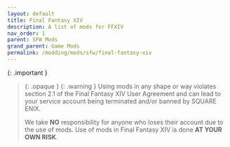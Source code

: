 ```yaml
---
layout: default
title: Final Fantasy XIV
description: A list of mods for FFXIV
nav_order: 1
parent: SFW Mods
grand_parent: Game Mods
permalink: /modding/mods/sfw/final-fantasy-xiv
---
```


<!-- 
{: .note }
> {: .opaque }
> 
>
> 
-->

{: .important }
> {: .opaque }
> {: .warning }
> Using mods in any shape or way violates section 2.1 of the Final Fantasy XIV User Agreement and can lead to your service account being terminated and/or banned by SQUARE ENIX.
>
> We take **NO** responsibility for anyone who loses their account due to the use of mods. Use of mods in Final Fantasy XIV is done **AT YOUR OWN RISK**.